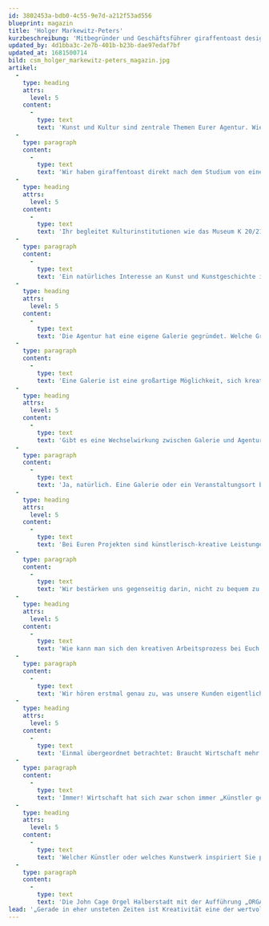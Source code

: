 ```yaml
---
id: 3802453a-bdb0-4c55-9e7d-a212f53ad556
blueprint: magazin
title: 'Holger Markewitz-Peters'
kurzbeschreibung: 'Mitbegründer und Geschäftsführer giraffentoast design.'
updated_by: 4d1bba3c-2e7b-401b-b23b-dae97edaf7bf
updated_at: 1681500714
bild: csm_holger_markewitz-peters_magazin.jpg
artikel:
  -
    type: heading
    attrs:
      level: 5
    content:
      -
        type: text
        text: 'Kunst und Kultur sind zentrale Themen Eurer Agentur. Wie kam es zu dieser Ausrichtung?'
  -
    type: paragraph
    content:
      -
        type: text
        text: 'Wir haben giraffentoast direkt nach dem Studium von einer Kunstakademie gegründet, wo interdisziplinäres Arbeiten zum Grundverständnis des Designberufs gehörte. Über die Jahre hat sich dann herausgestellt, dass wir gerne für Menschen und Projekte arbeiten, deren Visionen und Ziele wir mit unserer Arbeit tatsächlich teilen und unterstützen wollen. Das sind dann weitestgehend Kunst- und Kulturkunden, aber auch Projekte aus anderen Bereichen. Es macht viel Freude für Menschen zu arbeiten, die Kunst ausstellen, Konzerte geben, alles auf der Bühne geben oder Raum für inhaltlichen Austausch schaffen und damit gesellschaftliches Leben positiv verändern wollen.'
  -
    type: heading
    attrs:
      level: 5
    content:
      -
        type: text
        text: 'Ihr begleitet Kulturinstitutionen wie das Museum K 20/21 in Düsseldorf bei der Entwicklung digitaler Angebote und interaktiver Inhalte. Inwieweit ist es für die Mitarbeiter/-innen wichtig, sich mit Kunst auszukennen, um ein Museum zu beraten?'
  -
    type: paragraph
    content:
      -
        type: text
        text: 'Ein natürliches Interesse an Kunst und Kunstgeschichte ist natürlich unabdingbar, und gleichzeitig hilft der Blick von außen, zu schauen wie Kunst auch im digitalen Raum funktionieren kann, welchen Einfluss dieses Medium hat und was Originale und Sammlungen heute bedeuten. Es geht also nicht nur um gutes Kunstverständnis, sondern vor allen Dingen um die Verbindung der Museen mit dem Publikum und neuen Technologien.'
  -
    type: heading
    attrs:
      level: 5
    content:
      -
        type: text
        text: 'Die Agentur hat eine eigene Galerie gegründet. Welche Gründe führten dazu?'
  -
    type: paragraph
    content:
      -
        type: text
        text: 'Eine Galerie ist eine großartige Möglichkeit, sich kreative Menschen mit inspirierenden Sichtweisen direkt ins Haus zu holen. Kultur und Kreativität lebt durch den direkten Dialog, und daran sind wir nach der Erfahrung der Pandemie besonders interessiert – gerade bei Künstler/-innen, die für ihre Arbeit brennen. Auch wenn es zusätzliche Arbeit bedeutet, haben wir einfach Lust auf diese Erfahrung.'
  -
    type: heading
    attrs:
      level: 5
    content:
      -
        type: text
        text: 'Gibt es eine Wechselwirkung zwischen Galerie und Agentur? Eine gegenseitige Befruchtung und Bereicherung?'
  -
    type: paragraph
    content:
      -
        type: text
        text: 'Ja, natürlich. Eine Galerie oder ein Veranstaltungsort bringt Inspiration frei Haus. Als Agentur kommen wir mit den Künstler/-innen und Gästen einfach und ungezwungen ins Gespräch und können so unser Netzwerk erweitern. Die Galerie bietet eine Spielwiese für kreativen Output. Es ist zum Beispiel sehr spannend, die Ateliers der Künstler/-innen zu besuchen, sie zu filmen und zu interviewen und damit an die Öffentlichkeit zu gehen.'
  -
    type: heading
    attrs:
      level: 5
    content:
      -
        type: text
        text: 'Bei Euren Projekten sind künstlerisch-kreative Leistungen gefragt. Wie erhält und fördert man die Kreativität der Mitarbeitenden?'
  -
    type: paragraph
    content:
      -
        type: text
        text: 'Wir bestärken uns gegenseitig darin, nicht zu bequem zu werden, sondern mit offenen Augen durch die Welt zu gehen und auch persönliche Themen und Projekte mit in die Agentur zu bringen. Giraffentoast ist kein Businessmodell, sondern eine organisch gewachsene Agentur, die über die Jahre eine eigene Haltung entwickelt hat. Nach Möglichkeit besuchen wir natürlich auch die Veranstaltungen und Angebote unserer Kunden. Zuletzt waren wir mit der ganzen Agentur beim Internationalen Straßentheater-Festival tête-à-tête, um Theater im öffentlichen Raum zu erleben. Ideen findet man überall, auch abseits des Schreibtisches.'
  -
    type: heading
    attrs:
      level: 5
    content:
      -
        type: text
        text: 'Wie kann man sich den kreativen Arbeitsprozess bei Euch vorstellen?'
  -
    type: paragraph
    content:
      -
        type: text
        text: 'Wir hören erstmal genau zu, was unsere Kunden eigentlich wollen und beraten sie dann entsprechend. Danach folgt eine maßgeschneiderte Umsetzung. Das geht von ersten Skizzen als „Gedanken-Ping-Pong“ bis zum komplexen Endprodukt eines Internetauftritts wie für das Konzerthaus-Dortmund oder Motion Design für die Elbphilharmonie. Im Laufe der 20 Jahre giraffentoast haben wir festgestellt, dass es am wichtigsten ist, die richtige Idee zu finden, bevor man losläuft.'
  -
    type: heading
    attrs:
      level: 5
    content:
      -
        type: text
        text: 'Einmal übergeordnet betrachtet: Braucht Wirtschaft mehr künstlerische, kreative Einflüsse, gerade in Zeiten wie diesen?'
  -
    type: paragraph
    content:
      -
        type: text
        text: 'Immer! Wirtschaft hat sich zwar schon immer „Künstler gegönnt“, aber es geht um viel mehr. Gerade in diesen eher „unsteten“ Zeiten braucht es neue Impulse und Sichtweisen. Der Klimawandel zwingt uns, umzudenken – ob wir wollen oder nicht. Bequemlichkeit wird uns hierbei nicht helfen. Daher ist Kreativität eine der wertvollsten Ressourcen der Gegenwart.'
  -
    type: heading
    attrs:
      level: 5
    content:
      -
        type: text
        text: 'Welcher Künstler oder welches Kunstwerk inspiriert Sie persönlich ganz besonders, und warum?'
  -
    type: paragraph
    content:
      -
        type: text
        text: 'Die John Cage Orgel Halberstadt mit der Aufführung „ORGAN²/ASLSP“. Dieses beeindruckende Kunstwerk ist auf 639 Jahre ausgelegt. Klassisches „Cathedral Thinking“ – Quartalszahlen oder kurzfristige Erfolgsstrategien haben hier keinerlei Bedeutung. In diesen Zeiten langfristig und nachhaltig zu denken und zu handeln ist wichtiger denn je!'
lead: '„Gerade in eher unsteten Zeiten ist Kreativität eine der wertvollsten Ressourcen.“'
---
```

